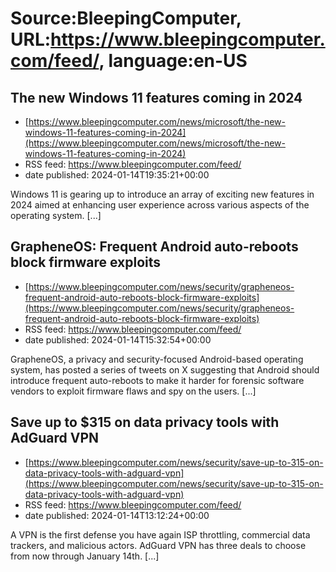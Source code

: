 # Source:BleepingComputer, URL:https://www.bleepingcomputer.com/feed/, language:en-US

## The new Windows 11 features coming in 2024
 - [https://www.bleepingcomputer.com/news/microsoft/the-new-windows-11-features-coming-in-2024](https://www.bleepingcomputer.com/news/microsoft/the-new-windows-11-features-coming-in-2024)
 - RSS feed: https://www.bleepingcomputer.com/feed/
 - date published: 2024-01-14T19:35:21+00:00

Windows 11 is gearing up to introduce an array of exciting new features in 2024 aimed at enhancing user experience across various aspects of the operating system. [...]

## GrapheneOS: Frequent Android auto-reboots block firmware exploits
 - [https://www.bleepingcomputer.com/news/security/grapheneos-frequent-android-auto-reboots-block-firmware-exploits](https://www.bleepingcomputer.com/news/security/grapheneos-frequent-android-auto-reboots-block-firmware-exploits)
 - RSS feed: https://www.bleepingcomputer.com/feed/
 - date published: 2024-01-14T15:32:54+00:00

GrapheneOS, a privacy and security-focused Android-based operating system, has posted a series of tweets on X suggesting that Android should introduce frequent auto-reboots to make it harder for forensic software vendors to exploit firmware flaws and spy on the users. [...]

## Save up to $315 on data privacy tools with AdGuard VPN
 - [https://www.bleepingcomputer.com/news/security/save-up-to-315-on-data-privacy-tools-with-adguard-vpn](https://www.bleepingcomputer.com/news/security/save-up-to-315-on-data-privacy-tools-with-adguard-vpn)
 - RSS feed: https://www.bleepingcomputer.com/feed/
 - date published: 2024-01-14T13:12:24+00:00

A VPN is the first defense you have again ISP throttling, commercial data trackers, and malicious actors. AdGuard VPN has three deals to choose from now through January 14th. [...]


